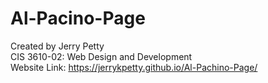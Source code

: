 # Al-Pacino-Page
Created by Jerry Petty\
CIS 3610-02: Web Design and Development\
Website Link: https://jerrykpetty.github.io/Al-Pachino-Page/
